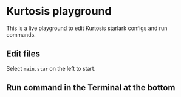 # Kurtosis playground

This is a live playground to edit Kurtosis starlark configs and run commands.

## Edit files

Select `main.star` on the left to start.

## Run command in the Terminal at the bottom
